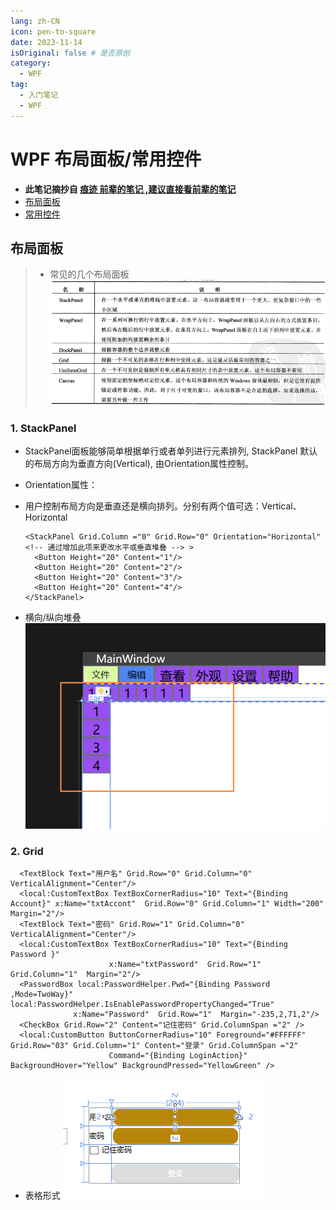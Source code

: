 ```yaml
---
lang: zh-CN 
icon: pen-to-square
date: 2023-11-14
isOriginal: false # 是否原创
category:
  - WPF
tag:
  - 入门笔记
  - WPF
---
```


# WPF 布局面板/常用控件

- **此笔记摘抄自 [痕迹 前辈的笔记 ,建议直接看前辈的笔记](https://www.cnblogs.com/zh7791/p/9012880.html)**
- [布局面板](https://www.cnblogs.com/zh7791/p/9012880.html)
- [常用控件](https://www.cnblogs.com/zh7791/p/9014957.html)

## 布局面板
>
>- 常见的几个布局面板
 ![布局面板](/assets/wpf/LayoutPanel.png)

### 1. StackPanel

- StackPanel面板能够简单根据单行或者单列进行元素排列, StackPanel 默认的布局方向为垂直方向(Vertical), 由Orientation属性控制。

- Orientation属性：
- 用户控制布局方向是垂直还是横向排列。分别有两个值可选：Vertical、Horizontal

  ```xaml
  <StackPanel Grid.Column ="0" Grid.Row="0" Orientation="Horizontal"<!-- 通过增加此项来更改水平或垂直堆叠 --> >
    <Button Height="20" Content="1"/>
    <Button Height="20" Content="2"/>
    <Button Height="20" Content="3"/>
    <Button Height="20" Content="4"/>
  </StackPanel>
  ```

- 横向/纵向堆叠  
  ![StackPanel](/assets/wpf/stackpanel.png)

### 2. Grid

```xaml
  <TextBlock Text="用户名" Grid.Row="0" Grid.Column="0" VerticalAlignment="Center"/>
  <local:CustomTextBox TextBoxCornerRadius="10" Text="{Binding Account}" x:Name="txtAccont"  Grid.Row="0" Grid.Column="1" Width="200" Margin="2"/>
  <TextBlock Text="密码" Grid.Row="1" Grid.Column="0" VerticalAlignment="Center"/>
  <local:CustomTextBox TextBoxCornerRadius="10" Text="{Binding Password }"  
                      x:Name="txtPassword"  Grid.Row="1" Grid.Column="1"  Margin="2"/>
  <PasswordBox local:PasswordHelper.Pwd="{Binding Password ,Mode=TwoWay}" local:PasswordHelper.IsEnablePasswordPropertyChanged="True"
              x:Name="Password"  Grid.Row="1"  Margin="-235,2,71,2"/>
  <CheckBox Grid.Row="2" Content="记住密码" Grid.ColumnSpan ="2" />
  <local:CustomButton ButtonCornerRadius="10" Foreground="#FFFFFF" Grid.Row="03" Grid.Column="1" Content="登录" Grid.ColumnSpan ="2" 
                      Command="{Binding LoginAction}" BackgroundHover="Yellow" BackgroundPressed="YellowGreen" />
```

- 表格形式
  ![Alt text](/assets/wpf/grid.png)

